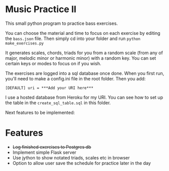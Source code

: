 # Music Practice II

This small python program to practice bass exercises.

You can choose the material and time to focus on each exercise by editing the `bass.json` file. Then simply cd into your folder and run `python make_exercises.py`

It generates scales, chords, triads for you from a random scale (from any of major, melodic minor or harmonic minor) with a random key. You can set certain keys or modes to focus on if you wish.

The exercises are logged into a sql database once done. When you first run, you'll need to make a config.ini file in the root folder. Then you add:

`[DEFAULT] uri = ***Add your URI here***`

I use a hosted database from Heroku for my URI. You can see how to set up the table in the `create_sql_table.sql` in this folder.

Next features to be implemented:

# Features

- ~~Log finished exercises to Postgres db~~
- Implement simple Flask server
- Use jython to show notated triads, scales etc in browser
- Option to allow user save the schedule for practice later in the day

